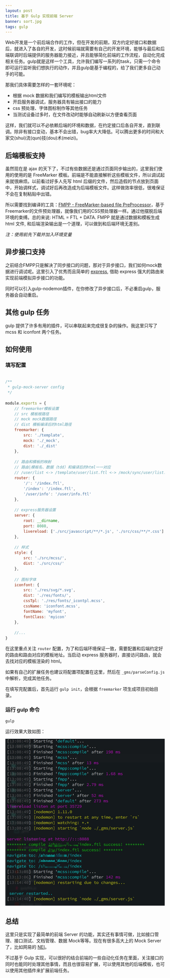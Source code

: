 ```yaml
---
layout: post
title: 基于 Gulp 实现前端 Server
banner: sort.jpg
tags: gulp
---
```


Web开发是一个前后端合作的工作，但在开发的前期，双方约定好接口和数据后，就进入了各自的开发，这时候前端就需要有自己的开发环境，能够与最后和后端联调时后端提供的服务器能力接近，并且能够简化前端的工作流程，自动化完成相关任务。gulp就是这样一个工具，允许我们编写一系列的task，只需一个命令即可运行监听我们想执行的动作，并且gulp是基于编程的，给了我们更多自己动手的可能。

那我们具体需要怎样的一套环境呢：
* 根据 mock 数据和我们编写的模板输出html文件
* 开启服务器调试，服务器具有输出接口的能力
* css 预处理、字体图标制作等其他任务
* 当测试设备过多时，在文件改动时能够自动刷新以方便查看页面

这样，我们就可以不必依赖后端的环境和数据，在约定接口后各自开发，直到联调。除非有接口变动，基本不会出错，bug率大大降低。可以腾出更多的时间和大家交(shui)流(qun)技(dou)术(meizi)。

## 后端模板支持

虽然现在是 ajax 的天下了，不过有些数据还是通过页面同步输出的，这里我们使用的使用的是 FreeMarker 模板。前端是不能直接解析这些模板文件，所以调试起来就很麻烦。以前看过好多人先写  html 后缀的文件，然后造假的节点放到页面中，开始调样式，调试好后再改造成为后端模板文件。这样做效率很低，很难保证不会在复制粘贴中出错。

所以需要找到编译的工具：[FMPP - FreeMarker-based file PreProcessor](http://fmpp.sourceforge.net/manual.html)，基于Freemarker的文件预处理器，就像我们用的CSS预处理器一样。通过他摆脱后端环境的束缚。总的来说: HTML = FTL + DATA. FMPP 就是通过数据和模板生成 html 文件, 和后端渲染输出是一个道理，可以做到和后端环境无差别。

*注：使用前先下载并加入环境变量*

## 异步接口支持

之前结合FMPP只是解决了同步接口的问题，那对于异步接口，我们如何mock数据进行调试呢。这里引入了优秀而且简单的 [express]( http://expressjs.com/4x/api.html), 借助 express 强大的路由来实现前端模拟异步接口的功能。

同时可以引入gulp-nodemon插件，在你修改了异步接口后，不必重启gulp，服务器会自动重启。

## 其他 gulp 任务

gulp 提供了许多有用的插件，可以串联起来完成很复杂的操作。我这里只写了mcss 和 iconfont 两个任务。

## 如何使用

### 填写配置

```js

/**
 * gulp-mock-server config
 */

module.exports = {
    // freemarker模板设置
    // src 模板根路径
    // mock mock数据路径
    // dist 模板编译后的html路径
    freemarker: {
        src: './template',
        mock: './_mock',
        dist: './_dist'
    },

    // 路由和模板的映射
    // 路由|模板名、数据（tdd）和编译后的html一一对应
    // /user/list <-> /template/user/list.ftl <-> /mock/sync/user/list.tdd <-> /dist/user/list.html
    router: {
        '/': '/index.ftl',
        '/index': '/index.ftl',
        '/user/info': '/user/info.ftl'
    },

    // express服务器设置
    server: {
        root: __dirname,
        port: 8088,
        livereload: ['./src/javascript/**/*.js', './src/css/**/*.css']
    },

    // 样式
    style: {
        src: './src/mcss/',
        dist: './src/css/'
    },

    // 图标字体
    iconfont: {
        src: './res/svg/*.svg',
        dist: './res/fonts/',
        cssTpl: './res/fonts/_icontpl.mcss',
        cssName: 'iconfont.mcss',
        fontName: 'myfont',
        fontClass: 'myicon'
    },

    //...
}
```

在这里重点关注 `router` 配置，为了和后端环境保证一致，需要配置和后端约定好的路由和路由对应的模板地址。当启动 express 服务器时，直接访问路由，就会去找对应的模板渲染的 html。

如果有自己的扩展任务也建议将配置项配置在这里，然后在 `_gms/parseConfig.js` 中解析，完成其他任务。

在填写完配置后，首先运行 `gulp init`，会根据 `freemarker` 项生成项目初始目录。

### 运行 gulp 命令 

```bash
gulp 
```

运行效果大致如图：

![gms](/images/gms.jpg)


## 总结

这里只是实现了最简单的前端 Server 的功能，其实还有事情可做，比如接口管理、接口测试、文档管理、数据 Mock等等。现在有很多高大上的 Mock Server 了，比如网易的 [NEI](https://nei.netease.com/)。

不过基于 Gulp 实现，可以很好的结合前端的一些自动化任务在里面，关注接口的同时也能同时处理其他事情，而且也很容易扩展，可以使用其他的后端模板，也可以使用其他插件来扩展前端任务。












